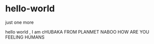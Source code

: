 # hello-world
just one more



hello world , I am cHUBAKA FROM PLANMET NABOO 
HOW ARE YOU FEELING HUMANS
